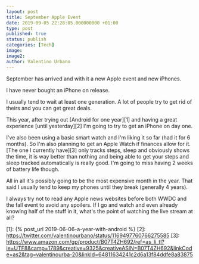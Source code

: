 ```yaml
---
layout: post
title: September Apple Event
date: 2019-09-05 22:28:05.000000000 +01:00
type: post
published: true
status: publish
categories: [Tech]
image:
image2:
author: Valentino Urbano
---
```


September has arrived and with it a new Apple event and new iPhones.

I have never bought an iPhone on release.

I usually tend to wait at least one generation. A lot of people try to get rid of theirs and you can get great deals.

This year, after trying out [Android for one year][1] and having a great experience [until yesterday][2] I'm going to try to get an iPhone on day one.

I've also been using a basic smart watch and I'm liking it so far (had it for 6 months). So I'm also planning to get an Apple Watch if finances allow for it. [The one I currently have][3] only tracks steps, sleep and obviously shows the time, it is way better than nothing and being able to get your steps and sleep tracked automatically is really good. I'm going to miss having 2 weeks of battery life though.

All in all it's possibly going to be the most expensive month in the year. That said I usually tend to keep my phones until they break (generally 4 years).

I always try not to read any Apple news websites before both WWDC and the fall event to avoid any spoilers. If I go and watch and even already knowing half of the stuff in it, what's the point of watching the live stream at all?

[1]: {% post_url 2019-06-06-a-year-with-android %}
[2]: https://twitter.com/valentinourbano/status/1169497760766275585
[3]: https://www.amazon.com/gp/product/B07T4ZH692/ref=as_li_tl?ie=UTF8&camp=1789&creative=9325&creativeASIN=B07T4ZH692&linkCode=as2&tag=valentinourba-20&linkId=64811634241c2d6a13f84ddfe8a83875